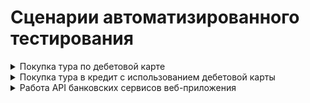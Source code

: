 # Сценарии автоматизированного тестирования

<details>
<summary>Покупка тура по дебетовой карте</summary>

<details>
<summary>Автоматизация тестирования покупки тура по дебетовой карте, заполненной валидными значениями</summary>

### Предусловия
- Запущен Docker Desktop с контейнерами СУБД и эмулятором банковских сервисов
- В браузере открыта форма приобретения тура по дебетовой карте по ссылке http://localhost:8080/

### Шаги воспроизведения
1. Нажимаем кнопку "Купить"
2. В поле "Номер карты" вводим валидные данные (4444 4444 4444 4441)
3. В поле "Месяц" вводим валидные данные
4. В поле "Год" вводим валидные данные
5. В поле "Владелец" вводим валидные данные
6. В поле "CVC/CVV" вводим валидные данные
7. Нажимаем кнопку "Продолжить"

**Ожидаемый результат:**  
Появляется сообщение "Успешно. Операция одобрена Банком"
</details>

<details>
<summary>Автоматизация тестирования ошибки использования невалидной карты</summary>

[Здесь будет описание тест-кейса...]
</details>

<details>
<summary>Автоматизация тестирования сообщений под полями при невалидных значениях</summary>

[Здесь будет описание тест-кейса...]
</details>
</details>

<details>
<summary>Покупка тура в кредит с использованием дебетовой карты</summary>

[Здесь будет описание группы тест-кейсов...]
</details>

<details>
<summary>Работа API банковских сервисов веб-приложения</summary>

[Здесь будет описание группы тест-кейсов...]
</details>
